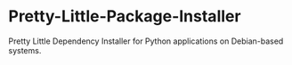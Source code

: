 # Pretty-Little-Package-Installer
Pretty Little Dependency Installer for Python applications on Debian-based systems.
